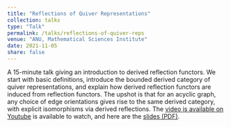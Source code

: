 ```yaml
---
title: "Reflections of Quiver Representations"
collection: talks
type: "Talk"
permalink: /talks/reflections-of-quiver-reps
venue: "ANU, Mathematical Sciences Institute"
date: 2021-11-05
share: false
---
```


A 15-minute talk giving an introduction to derived reflection functors. We start with basic definitions, introduce the bounded derived category of quiver representations, and explain how derived reflection functors are induced from reflection functors. The upshot is that for an acyclic graph, any choice of edge orientations gives rise to the same derived category, with explicit isomorphisms via derived reflections. The [video is available on Youtube](https://youtu.be/E0x_irPTBTY) is available to watch, and here are the [slides (PDF)](https://isabel-prime.github.io/files/slides-reflections-of-quiver-reps.pdf).
